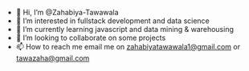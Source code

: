 - 👋 Hi, I’m @Zahabiya-Tawawala
- 👀 I’m interested in fullstack development and data science
- 🌱 I’m currently learning javascript and data mining & warehousing
- 💞️ I’m looking to collaborate on some projects 
- 📫 How to reach me email me on zahabiyatawawala1@gmail.com or tawazaha@gmail.com

<!---
Zahabiya-Tawawala/Zahabiya-Tawawala is a ✨ special ✨ repository because its `README.md` (this file) appears on your GitHub profile.
You can click the Preview link to take a look at your changes.
--->
